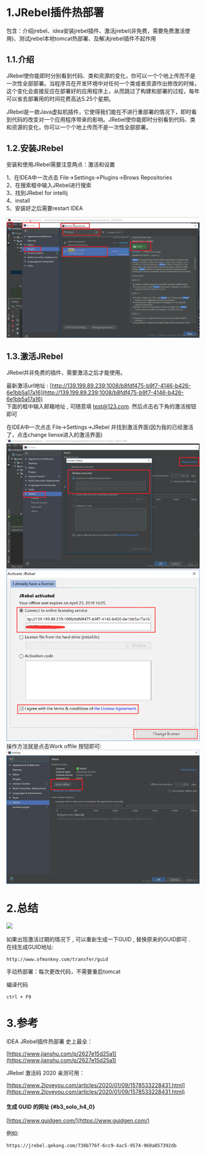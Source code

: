 # 1.JRebel插件热部署

包含：介绍jrebel、idea安装jrebel插件、激活jrebel\(非免费，需要免费激活使用\)、测试jrebel本地tomcat热部署、及解决jrebel插件不起作用

## 1.1.介绍

JRebel使你能即时分别看到代码、类和资源的变化，你可以一个个地上传而不是一次性全部部署。当程序员在开发环境中对任何一个类或者资源作出修改的时候，这个变化会直接反应在部署好的应用程序上，从而跳过了构建和部署的过程，每年可以省去部署用的时间花费高达5.25个星期。

JRebel是一款Java虚拟机插件，它使得我们能在不进行重部署的情况下，即时看到代码的改变对一个应用程序带来的影响。JRebel使你能即时分别看到代码、类和资源的变化，你可以一个个地上传而不是一次性全部部署。

## 1.2.安装JRebel

安装和使用JRebel需要注意两点：激活和设置

1、在IDEA中一次点击 File-&gt;Settings-&gt;Plugins-&gt;Brows Repositories  
 2、在搜索框中输入JRebel进行搜索  
 3、找到JRebel for intellij  
 4、install  
 5、安装好之后需要restart IDEA

![](/static/image/15645795-22ac925b9c130d7b.webp)

## 1.3.激活JRebel

JRebel并非免费的插件，需要激活之后才能使用。

最新激活url地址 : [http://139.199.89.239:1008/b8fdf475-b9f7-4146-b426-6e1bb5a17a16](http://139.199.89.239:1008/b8fdf475-b9f7-4146-b426-6e1bb5a17a16)  
下面的框中输入邮箱地址 , 可随意填 test@123.com. 然后点击右下角的激活按钮即可

在IDEA中一次点击 File-&gt;Settings-&gt;JRebel 并找到激活界面\(因为我的已经激活了，点击change liense进入的激活界面\)  
![](/static/image/15645795-beb15f99ca65f1b9.webp)  
![](/static/image/15645795-b1d7d1c6194267e9.webp)  
操作方法就是点击Work offile 按钮即可:  
![](/static/image/15645795-0359063b8432381a.webp)

# 2.总结

![](/static/image/微信截图_20200603112015.png)

如果出现激活过期的情况下 , 可以重新生成一下GUID , 替换原来的GUID即可 .  
在线生成GUID地址:

```
http://www.ofmonkey.com/transfer/guid
```

手动热部署：每次更改代码，不需要重启tomcat

编译代码

```
ctrl + F9
```

# 3.参考

IDEA JRebel插件热部署 史上最全：

[https://www.jianshu.com/p/2627e15d25a1](https://www.jianshu.com/p/2627e15d25a1)

JRebel 激活码 2020 亲测可用：

[https://www.2loveyou.com/articles/2020/01/09/1578533228431.html](https://www.2loveyou.com/articles/2020/01/09/1578533228431.html)

#### 生成 GUID 的网址 {#b3_solo_h4_0}

[https://www.guidgen.com/](https://www.guidgen.com/)

例如:

```
https://jrebel.qekang.com/738b776f-6cc9-4ac5-9574-960a057392db
```




